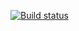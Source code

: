 [![Build status](https://ci.appveyor.com/api/projects/status/uau5bhyioe5836nw?svg=true)](https://ci.appveyor.com/project/KolbinGeorgy/pattern1)
